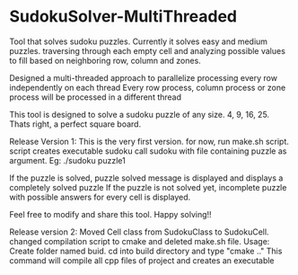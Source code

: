 # SudokuSolver-MultiThreaded
Tool that solves sudoku puzzles. 
Currently it solves easy and medium puzzles. traversing through each empty cell and analyzing possible values to fill based on neighboring row, column and zones.

Designed a multi-threaded approach to parallelize processing every row independently on each thread
Every row process, column process or zone process will be processed in a different thread

This tool is designed to solve a sudoku puzzle of any size. 4, 9, 16, 25. Thats right, a perfect square board.

Release Version 1:
This is the very first version. for now, run make.sh script. script creates executable sudoku
call sudoku with file containing puzzle as argument.
Eg: ./sudoku puzzle1


If the puzzle is solved, puzzle solved message is displayed and displays a completely solved puzzle
If the puzzle is not solved yet, incomplete puzzle with possible answers for every cell is displayed.

Feel free to modify and share this tool. Happy solving!!

Release version 2:
Moved Cell class from SudokuClass to SudokuCell.
changed compilation script to cmake and deleted make.sh file.
Usage: Create folder named buid. cd into build directory and type "cmake .."
This command will compile all cpp files of project and creates an executable 
